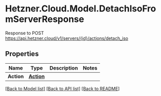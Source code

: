 # Hetzner.Cloud.Model.DetachIsoFromServerResponse
Response to POST https://api.hetzner.cloud/v1/servers/{id}/actions/detach_iso

## Properties

Name | Type | Description | Notes
------------ | ------------- | ------------- | -------------
**Action** | [**Action**](Action.md) |  | 

[[Back to Model list]](../../README.md#documentation-for-models) [[Back to API list]](../../README.md#documentation-for-api-endpoints) [[Back to README]](../../README.md)

